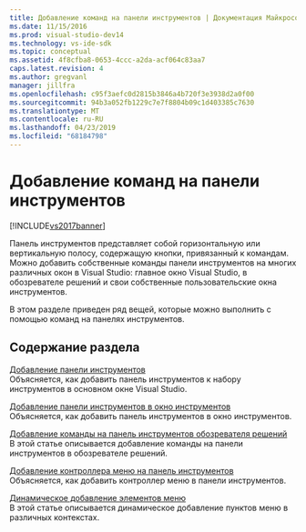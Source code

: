 ```yaml
---
title: Добавление команд на панели инструментов | Документация Майкрософт
ms.date: 11/15/2016
ms.prod: visual-studio-dev14
ms.technology: vs-ide-sdk
ms.topic: conceptual
ms.assetid: 4f8cfba8-0653-4ccc-a2da-acf064c83aa7
caps.latest.revision: 4
ms.author: gregvanl
manager: jillfra
ms.openlocfilehash: c95f3aefc0d2815b3846a4b720f3e3938d2a0f00
ms.sourcegitcommit: 94b3a052fb1229c7e7f8804b09c1d403385c7630
ms.translationtype: MT
ms.contentlocale: ru-RU
ms.lasthandoff: 04/23/2019
ms.locfileid: "68184798"
---
```

# <a name="adding-commands-to-toolbars"></a>Добавление команд на панели инструментов
[!INCLUDE[vs2017banner](../includes/vs2017banner.md)]

Панель инструментов представляет собой горизонтальную или вертикальную полосу, содержащую кнопки, привязанный к командам. Можно добавить собственные команды панели инструментов на многих различных окон в Visual Studio: главное окно Visual Studio, в обозревателе решений и свои собственные пользовательские окна инструментов.  
  
 В этом разделе приведен ряд вещей, которые можно выполнить с помощью команд на панелях инструментов.  
  
## <a name="in-this-section"></a>Содержание раздела  
 [Добавление панели инструментов](../extensibility/adding-a-toolbar.md)  
 Объясняется, как добавить панель инструментов к набору инструментов в основном окне Visual Studio.  
  
 [Добавление панели инструментов в окно инструментов](../extensibility/adding-a-toolbar-to-a-tool-window.md)  
 Объясняется, как добавить панель инструментов в окно инструментов.  
  
 [Добавление команды на панель инструментов обозревателя решений](../extensibility/adding-a-command-to-the-solution-explorer-toolbar.md)  
 В этой статье описывается добавление команды на панели инструментов в обозревателе решений.  
  
 [Добавление контроллера меню на панель инструментов](../extensibility/adding-a-menu-controller-to-a-toolbar.md)  
 Объясняется, как добавить контроллер меню в панели инструментов.  
  
 [Динамическое добавление элементов меню](../extensibility/dynamically-adding-menu-items.md)  
 В этой статье описывается динамическое добавление пунктов меню в различных контекстах.
